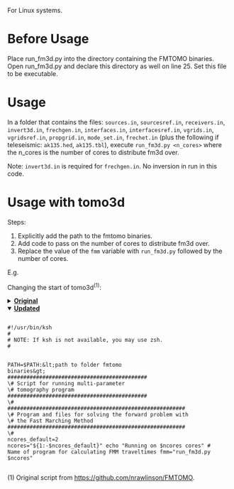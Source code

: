 For Linux systems.

# Before Usage
Place run_fm3d.py into the directory containing the FMTOMO binaries. Open run_fm3d.py and declare this directory as well on line 25. Set this file to be executable.

# Usage

In a folder that contains the files: `sources.in`, `sourcesref.in`, `receivers.in`, `invert3d.in`, `frechgen.in`, `interfaces.in`, `interfacesref.in`, `vgrids.in`, `vgridsref.in`, `propgrid.in`, `mode_set.in`, `frechet.in` (plus the following if teleseismic: `ak135.hed`, `ak135.tbl`), execute `run_fm3d.py <n_cores>` where the n_cores is the number of cores to distribute fm3d over.

Note: `invert3d.in` is required for `frechgen.in`. No inversion in run in this code.

# Usage with tomo3d

Steps:
1. Explicitly add the path to the fmtomo binaries.
2. Add code to pass on the number of cores to distribute fm3d over.
3. Replace the value of the `fmm` variable with `run_fm3d.py` followed by the number of cores.

E.g.

Changing the start of tomo3d<sup>(1)</sup>:

<details>
<summary><b><u>Original</u></b></summary>
<pre><code>
#!/usr/bin/ksh
#
# NOTE: If ksh is not available, you may use zsh.
#
############################################
# Script for running multi-parameter
# tomography program
############################################
#
########################################################
# Program and files for solving the forward problem with
# the Fast Marching Method
########################################################
#
# Name of program for calculating FMM traveltimes
fmm=fm3d
</code></pre>

</details>

<details open>
<summary><b><u>Updated</u></b></summary>
<pre><code>
#!/usr/bin/ksh
#
# NOTE: If ksh is not available, you may use zsh.
#

PATH=$PATH:&lt;path to folder fmtomo binaries&gt;
############################################
\# Script for running multi-parameter
\# tomography program
############################################
\#
########################################################
\# Program and files for solving the forward problem with
\# the Fast Marching Method
########################################################
\#
ncores_default=2
ncores="${1:-$ncores_default}"
echo "Running on $ncores cores"
\# Name of program for calculating FMM traveltimes
fmm="run_fm3d.py $ncores"
</code></pre>
</details>

(1) Original script from https://github.com/nrawlinson/FMTOMO.
